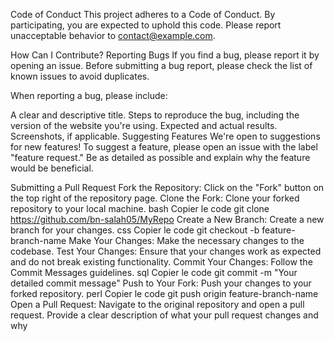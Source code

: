 Code of Conduct
This project adheres to a Code of Conduct. By participating, you are expected to uphold this code. Please report unacceptable behavior to contact@example.com.

How Can I Contribute?
Reporting Bugs
If you find a bug, please report it by opening an issue. Before submitting a bug report, please check the list of known issues to avoid duplicates.

When reporting a bug, please include:

A clear and descriptive title.
Steps to reproduce the bug, including the version of the website you're using.
Expected and actual results.
Screenshots, if applicable.
Suggesting Features
We're open to suggestions for new features! To suggest a feature, please open an issue with the label "feature request." Be as detailed as possible and explain why the feature would be beneficial.

Submitting a Pull Request
Fork the Repository: Click on the "Fork" button on the top right of the repository page.
Clone the Fork: Clone your forked repository to your local machine.
bash
Copier le code
git clone https://github.com/bn-salah05/MyRepo
Create a New Branch: Create a new branch for your changes.
css
Copier le code
git checkout -b feature-branch-name
Make Your Changes: Make the necessary changes to the codebase.
Test Your Changes: Ensure that your changes work as expected and do not break existing functionality.
Commit Your Changes: Follow the Commit Messages guidelines.
sql
Copier le code
git commit -m "Your detailed commit message"
Push to Your Fork: Push your changes to your forked repository.
perl
Copier le code
git push origin feature-branch-name
Open a Pull Request: Navigate to the original repository and open a pull request. Provide a clear description of what your pull request changes and why
